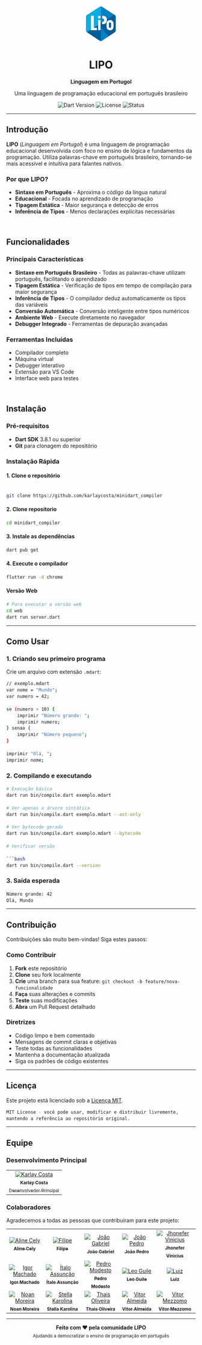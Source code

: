 <p align="center">
  <img src="web/icons/logo.png" alt="LIPO Logo" width="100" />
</p>

<h1 align="center">LIPO</h1>
<p align="center"><strong>Linguagem em Portugol</strong></p>
<p align="center">Uma linguagem de programação educacional em português brasileiro</p>

<p align="center">
  <img src="https://img.shields.io/badge/Dart-3.8.1+-blue.svg" alt="Dart Version" />
  <img src="https://img.shields.io/badge/License-MIT-green.svg" alt="License" />
  <img src="https://img.shields.io/badge/Status-Active-brightgreen.svg" alt="Status" />
</p>

---

##  Introdução

**LIPO** (*Linguagem em Portugol*) é uma linguagem de programação educacional desenvolvida com foco no ensino de lógica e fundamentos da programação. Utiliza palavras-chave em português brasileiro, tornando-se mais acessível e intuitiva para falantes nativos.

### Por que LIPO?

- **Sintaxe em Português** - Aproxima o código da língua natural
- **Educacional** - Focada no aprendizado de programação
- **Tipagem Estática** - Maior segurança e detecção de erros
- **Inferência de Tipos** - Menos declarações explícitas necessárias

<br>

## Funcionalidades

###  Principais Características

- **Sintaxe em Português Brasileiro** - Todas as palavras-chave utilizam português, facilitando o aprendizado
- **Tipagem Estática** - Verificação de tipos em tempo de compilação para maior segurança
- **Inferência de Tipos** - O compilador deduz automaticamente os tipos das variáveis
- **Conversão Automática** - Conversão inteligente entre tipos numéricos
- **Ambiente Web** - Execute diretamente no navegador
- **Debugger Integrado** - Ferramentas de depuração avançadas

###  Ferramentas Incluídas

- Compilador completo
- Máquina virtual
- Debugger interativo
- Extensão para VS Code
- Interface web para testes

<br>

##  Instalação

### Pré-requisitos

- **Dart SDK** 3.8.1 ou superior
- **Git** para clonagem do repositório

###  Instalação Rápida

####  1. Clone o repositório

```bash

git clone https://github.com/karlaycosta/minidart_compiler
```

####  2. Clone repositorio 

```bash
cd minidart_compiler
```

####  3. Instale as dependências

```bash
dart pub get
```

#### 4. Execute o compilador

```bash
flutter run -d chrome
```

#### Versão Web

```bash
# Para executar a versão web
cd web
dart run server.dart

```

---

##  Como Usar

### 1. Criando seu primeiro programa

Crie um arquivo com extensão `.mdart`:

```bash
// exemplo.mdart
var nome = "Mundo";
var numero = 42;

se (numero > 10) {
    imprimir "Número grande: ";
    imprimir numero;
} senao {
    imprimir "Número pequeno";
}

imprimir "Olá, ";
imprimir nome;
```

### 2. Compilando e executando

```bash
# Execução básica
dart run bin/compile.dart exemplo.mdart

# Ver apenas a árvore sintática
dart run bin/compile.dart exemplo.mdart --ast-only

# Ver bytecode gerado
dart run bin/compile.dart exemplo.mdart --bytecode

# Verificar versão

```bash
dart run bin/compile.dart --version
```

### 3. Saída esperada

```bash
Número grande: 42
Olá, Mundo
```

---

##  Contribuição

Contribuições são muito bem-vindas! Siga estes passos:

### Como Contribuir

1. **Fork** este repositório
2. **Clone** seu fork localmente
3. **Crie** uma branch para sua feature: `git checkout -b feature/nova-funcionalidade`
4. **Faça** suas alterações e commits
5. **Teste** suas modificações
6. **Abra** um Pull Request detalhado

###  Diretrizes

- Código limpo e bem comentado
- Mensagens de commit claras e objetivas
- Teste todas as funcionalidades
- Mantenha a documentação atualizada
- Siga os padrões de código existentes

---

##  Licença

Este projeto está licenciado sob a [Licença MIT](LICENSE).

``` bash
MIT License - você pode usar, modificar e distribuir livremente,
mantendo a referência ao repositório original.
```

---

## Equipe

### Desenvolvimento Principal

<table>
  <tr>
    <td align="center">
      <a href="https://github.com/karlaycosta">
        <img src="https://github.com/karlaycosta.png" width="100px" alt="Karlay Costa"/>
        <br />
        <sub><b>Karlay Costa</b></sub>
        <br />
        <sub>Desenvolvedor Principal</sub>
      </a>
    </td>
  </tr>
</table>

### Colaboradores

Agradecemos a todas as pessoas que contribuíram para este projeto:

<table>
  <tr>
    <td align="center">
      <a href="https://github.com/AlineCely">
        <img src="https://github.com/AlineCely.png" width="80px" alt="Aline Cely"/>
        <br />
        <sub><b>Aline Cely</b></sub>
      </a>
    </td>
    <td align="center">
      <a href="https://github.com/filipepak">
        <img src="https://github.com/filipepak.png" width="80px" alt="Filipe"/>
        <br />
        <sub><b>Filipe</b></sub>
      </a>
    </td>
    <td align="center">
      <a href="https://github.com/Gab0701">
        <img src="https://github.com/Gab0701.png" width="80px" alt="João Gabriel"/>
        <br />
        <sub><b>João Gabriel</b></sub>
      </a>
    </td>
    <td align="center">
      <a href="https://github.com/JoaoPedroCavalcante">
        <img src="https://github.com/JoaoPedroCavalcante.png" width="80px" alt="João Pedro"/>
        <br />
        <sub><b>João Pedro</b></sub>
      </a>
    </td>
    <td align="center">
      <a href="https://github.com/jhony996358">
        <img src="https://github.com/jhony996358.png" width="80px" alt="Jhonefer Vinicius"/>
        <br />
        <sub><b>Jhonefer Vinicius</b></sub>
      </a>
    </td>
  </tr>
  <tr>
    <td align="center">
      <a href="https://github.com/Igormachado90">
        <img src="https://github.com/Igormachado90.png" width="80px" alt="Igor Machado"/>
        <br />
        <sub><b>Igor Machado</b></sub>
      </a>
    </td>
    <td align="center">
      <a href="https://github.com/italo-assuncao">
        <img src="https://github.com/italo-assuncao.png" width="80px" alt="Ítalo Assunção"/>
        <br />
        <sub><b>Ítalo Assunção</b></sub>
      </a>
    </td>
    <td align="center">
      <a href="https://github.com/JKLModesto">
        <img src="https://github.com/JKLModesto.png" width="80px" alt="Pedro Modesto"/>
        <br />
        <sub><b>Pedro Modesto</b></sub>
      </a>
    </td>
    <td align="center">
      <a href="https://github.com/LeoGuile">
        <img src="https://github.com/LeoGuile.png" width="80px" alt="Leo Guile"/>
        <br />
        <sub><b>Leo Guile</b></sub>
      </a>
    </td>
    <td align="center">
      <a href="https://github.com/Luitinho147">
        <img src="https://github.com/Luitinho147.png" width="80px" alt="Luiz"/>
        <br />
        <sub><b>Luiz</b></sub>
      </a>
    </td>
  </tr>
  <tr>
    <td align="center">
      <a href="https://github.com/NoanMoreira">
        <img src="https://github.com/NoanMoreira.png" width="80px" alt="Noan Moreira"/>
        <br />
        <sub><b>Noan Moreira</b></sub>
      </a>
    </td>
    <td align="center">
      <a href="https://github.com/StellaKarolinaNunes">
        <img src="https://github.com/StellaKarolinaNunes.png" width="80px" alt="Stella Karolina"/>
        <br />
        <sub><b>Stella Karolina</b></sub>
      </a>
    </td>
    <td align="center">
      <a href="https://github.com/thaissoliveira">
        <img src="https://github.com/thaissoliveira.png" width="80px" alt="Thais Oliveira"/>
        <br />
        <sub><b>Thais Oliveira</b></sub>
      </a>
    </td>
    <td align="center">
      <a href="https://github.com/Vitoralmeidaf">
        <img src="https://github.com/Vitoralmeidaf.png" width="80px" alt="Vitor Almeida"/>
        <br />
        <sub><b>Vitor Almeida</b></sub>
      </a>
    </td>
    <td align="center">
      <a href="https://github.com/vitormezz">
        <img src="https://github.com/vitormezz.png" width="80px" alt="Vitor Mezzomo"/>
        <br />
        <sub><b>Vitor Mezzomo</b></sub>
      </a>
    </td>
  </tr>
</table>

---

<p align="center">
  <strong>Feito com ❤️ pela comunidade LIPO</strong>
  <br />
  <sub>Ajudando a democratizar o ensino de programação em português</sub>
</p>



